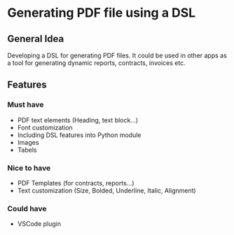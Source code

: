 # Generating PDF file using a DSL

## General Idea
Developing a DSL for generating PDF files. It could be used in other apps as a tool for generating dynamic reports, contracts, invoices etc.

## Features

### Must have
-  PDF text elements (Heading, text block...)
-  Font customization
-  Including DSL features into Python module
-  Images
-  Tabels

### Nice to have
-  PDF Templates (for contracts, reports...)
-  Text customization (Size, Bolded, Underline, Italic, Alignment)

### Could have
-  VSCode plugin
